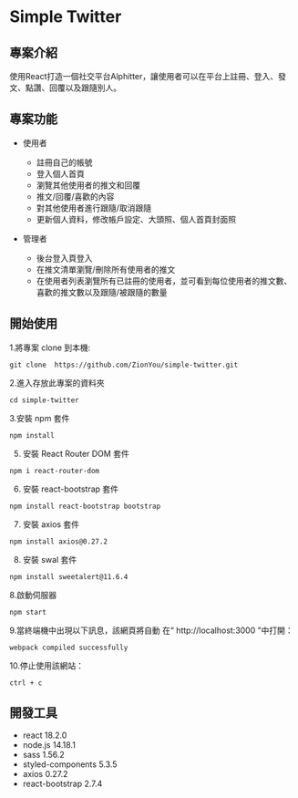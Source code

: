# Simple Twitter

## 專案介紹

使用React打造一個社交平台Alphitter，讓使用者可以在平台上註冊、登入、發文、點讚、回覆以及跟隨別人。

## 專案功能

- 使用者
  - 註冊自己的帳號
  - 登入個人首頁
  - 瀏覽其他使用者的推文和回覆
  - 推文/回覆/喜歡的內容
  - 對其他使用者進行跟隨/取消跟隨
  - 更新個人資料，修改帳戶設定、大頭照、個人首頁封面照

- 管理者
  - 後台登入頁登入
  - 在推文清單瀏覽/刪除所有使用者的推文
  - 在使用者列表瀏覽所有已註冊的使用者，並可看到每位使用者的推文數、喜歡的推文數以及跟隨/被跟隨的數量

## 開始使用

1.將專案 clone 到本機:
```
git clone  https://github.com/ZionYou/simple-twitter.git
```

2.進入存放此專案的資料夾
```
cd simple-twitter
```

3.安裝 npm 套件
```
npm install
```

5. 安裝 React Router DOM 套件
```
npm i react-router-dom
```

6. 安裝 react-bootstrap 套件
```
npm install react-bootstrap bootstrap
```
7. 安裝 axios 套件
```
npm install axios@0.27.2
```
8. 安裝 swal 套件
```
npm install sweetalert@11.6.4
```

8.啟動伺服器 
```
npm start
```

9.當終端機中出現以下訊息，該網頁將自動 在“ http://localhost:3000 ”中打開：
```
webpack compiled successfully
```

10.停止使用該網站：
```
ctrl + c
```

## 開發工具

* react 18.2.0
* node.js 14.18.1
* sass 1.56.2
* styled-components 5.3.5
* axios 0.27.2
* react-bootstrap 2.7.4
